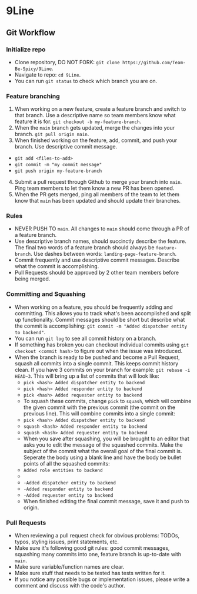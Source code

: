 # 9Line

## Git Workflow

### Initialize repo

- Clone repository, DO NOT FORK: `git clone https://github.com/Team-Be-Spicy/9Line`.
- Navigate to repo: `cd 9Line`.
- You can run `git status` to check which branch you are on.

### Feature branching

1. When working on a new feature, create a feature branch and switch to that branch. Use a descriptive name so team members know what feature it is for. `git checkout -b my-feature-branch`.
2. When the `main` branch gets updated, merge the changes into your branch. `git pull origin main`.
3. When finished working on the feature, add, commit, and push your branch. Use descriptive commit message.
- `git add <files-to-add>`
- `git commit -m "my commit message"`
- `git push origin my-feature-branch`
4. Submit a pull request through Github to merge your branch into `main`. Ping team members to let them know a new PR has been opened.
5. When the PR gets merged, ping all members of the team to let them know that `main` has been updated and should update their branches.

### Rules

- NEVER PUSH TO `main`. All changes to `main` should come through a PR of a feature branch.
- Use descriptive branch names, should succinctly describe the feature. The final two words of a feature branch should always be `feature-branch`.  Use dashes between words: `landing-page-feature-branch`.
- Commit frequently and use descriptive commit messages. Describe what the commit is accomplishing.
- Pull Requests should be approved by 2 other team members before being merged.

### Committing and Squashing

- When working on a feature, you should be frequently adding and committing. This allows you to track what's been accomplished and split up functionality. Commit messages should be short but describe what the commit is accomplishing: `git commit -m "Added dispatcher entity to backend"`.
- You can run `git log` to see all commit history on a branch.
- If something has broken you can checkout individual commits using `git checkout <commit hash>` to figure out when the issue was introduced.
- When the branch is ready to be pushed and become a Pull Request, squash all commits into a single commit. This keeps commit history clean. If you have 3 commits on your branch for example: `git rebase -i HEAD~3`. This will bring up a list of commits that will look like:
    - `pick <hash> Added dispatcher entity to backend`
    - `pick <hash> Added responder entity to backend`
    - `pick <hash> Added requester entity to backend`
    - To squash these commits, change `pick` to `squash`, which will combine the given commit with the previous commit (the commit on the previous line). This will combine commits into a single commit:
    - `pick <hash> Added dispatcher entity to backend`
    - `squash <hash> Added responder entity to backend`
    - `squash <hash> Added requester entity to backend`
    - When you save after squashing, you will be brought to an editor that asks you to edit the message of the squashed commits. Make the subject of the commit what the overall goal of the final commit is. Seperate the body using a blank line and have the body be bullet points of all the squashed commits:
    - `Added role entities to backend`
    - ` `
    - `-Added dispatcher entity to backend`
    - `-Added responder entity to backend`
    - `-Added requester entity to backend`
    - When finished editing the final commit message, save it and push to origin.

### Pull Requests

- When reviewing a pull request check for obvious problems: TODOs, typos, styling issues, print statements, etc.
- Make sure it's following good git rules: good commit messages, squashing many commits into one, feature branch is up-to-date with `main`.
- Make sure variable/function names are clear.
- Make sure stuff that needs to be tested has tests written for it.
- If you notice any possible bugs or implementation issues, please write a comment and discuss with the code's author.